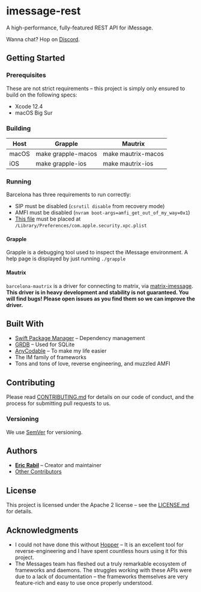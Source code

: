 # imessage-rest
A high-performance, fully-featured REST API for iMessage.

Wanna chat? Hop on [Discord](https://discord.gg/ck26FwFJun).

## Getting Started

### Prerequisites
These are not strict requirements – this project is simply only ensured to build on the following specs:

- Xcode 12.4
- macOS Big Sur

### Building

| Host  | Grapple            | Mautrix            |
|-------|--------------------|--------------------|
| macOS | make grapple-macos | make mautrix-macos |
| iOS   | make grapple-ios   | make mautrix-ios   |

### Running

Barcelona has three requirements to run correctly:

- SIP must be disabled (`csrutil disable` from recovery mode)
- AMFI must be disabled (`nvram boot-args=amfi_get_out_of_my_way=0x1`)
- [This file](com.apple.security.xpc.plist) must be placed at `/Library/Preferences/com.apple.security.xpc.plist`

#### Grapple

Grapple is a debugging tool used to inspect the iMessage environment. A help page is displayed by just running `./grapple`

#### Mautrix

`barcelona-mautrix` is a driver for connecting to matrix, via [matrix-imessage](https://github.com/mautrix/imessage). **This driver is in heavy development and stability is not guaranteed. You will find bugs! Please open issues as you find them so we can improve the driver.**

## Built With
- [Swift Package Manager](https://github.com/apple/swift-package-manager) – Dependency management
- [GRDB](https://github.com/groue/GRDB.swift) – Used for SQLite
- [AnyCodable](https://github.com/Flight-School/AnyCodable) – To make my life easier
- The IM family of frameworks
- Tons and tons of love, reverse engineering, and muzzled AMFI

## Contributing
Please read [CONTRIBUTING.md](CONTRIBUTING.md) for details on our code of conduct, and the process for submitting pull requests to us.

### Versioning
We use [SemVer](http://semver.org/) for versioning.

## Authors
- **[Eric Rabil](https://twitter.com/ericrabil)** – Creator and maintainer
- [Other Contributors](https://github.com/open-imcore/imessage-rest/contributors)

## License
This project is licensed under the Apache 2 license – see the [LICENSE.md](LICENSE.md) for details.

## Acknowledgments
- I could not have done this without [Hopper](https://www.hopperapp.com/) – It is an excellent tool for reverse-engineering and I have spent countless hours using it for this project.
- The Messages team has fleshed out a truly remarkable ecosystem of frameworks and daemons. The struggles working with these APIs were due to a lack of documentation – the frameworks themselves are very feature-rich and easy to use once properly understood.
